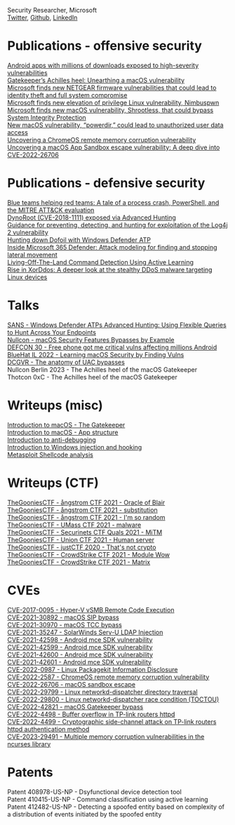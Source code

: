 Security Researcher, Microsoft  
[Twitter](https://twitter.com/yo_yo_yo_jbo), [Github](https://github.com/yo-yo-yo-jbo), [LinkedIn](https://www.linkedin.com/in/jonathan-bar-or-89876474/)

# Publications - offensive security
[Android apps with millions of downloads exposed to high-severity vulnerabilities](https://www.microsoft.com/en-us/security/blog/2022/05/27/android-apps-with-millions-of-downloads-exposed-to-high-severity-vulnerabilities/)  
[Gatekeeper’s Achilles heel: Unearthing a macOS vulnerability](https://www.microsoft.com/en-us/security/blog/2022/12/19/gatekeepers-achilles-heel-unearthing-a-macos-vulnerability/)  
[Microsoft finds new NETGEAR firmware vulnerabilities that could lead to identity theft and full system compromise](https://www.microsoft.com/en-us/security/blog/2021/06/30/microsoft-finds-new-netgear-firmware-vulnerabilities-that-could-lead-to-identity-theft-and-full-system-compromise/)  
[Microsoft finds new elevation of privilege Linux vulnerability, Nimbuspwn](https://www.microsoft.com/en-us/security/blog/2022/04/26/microsoft-finds-new-elevation-of-privilege-linux-vulnerability-nimbuspwn/)  
[Microsoft finds new macOS vulnerability, Shrootless, that could bypass System Integrity Protection](https://www.microsoft.com/en-us/security/blog/2021/10/28/microsoft-finds-new-macos-vulnerability-shrootless-that-could-bypass-system-integrity-protection/)  
[New macOS vulnerability, “powerdir,” could lead to unauthorized user data access](https://www.microsoft.com/en-us/security/blog/2022/01/10/new-macos-vulnerability-powerdir-could-lead-to-unauthorized-user-data-access/)  
[Uncovering a ChromeOS remote memory corruption vulnerability](https://www.microsoft.com/security/blog/2022/08/19/uncovering-a-chromeos-remote-memory-corruption-vulnerability/)  
[Uncovering a macOS App Sandbox escape vulnerability: A deep dive into CVE-2022-26706](https://www.microsoft.com/security/blog/2022/07/13/uncovering-a-macos-app-sandbox-escape-vulnerability-a-deep-dive-into-cve-2022-26706/)  

# Publications - defensive security
[Blue teams helping red teams: A tale of a process crash, PowerShell, and the MITRE ATT&CK evaluation](https://www.microsoft.com/en-us/security/blog/2020/06/11/blue-teams-helping-red-teams-a-tale-of-a-process-crash-powershell-and-the-mitre-attck-evaluation/)  
[DynoRoot (CVE-2018-1111) exposed via Advanced Hunting](https://techcommunity.microsoft.com/t5/microsoft-defender-for-endpoint/dynoroot-cve-2018-1111-exposed-via-advanced-hunting/ba-p/202568)  
[Guidance for preventing, detecting, and hunting for exploitation of the Log4j 2 vulnerability](https://www.microsoft.com/en-us/security/blog/2021/12/11/guidance-for-preventing-detecting-and-hunting-for-cve-2021-44228-log4j-2-exploitation/)  
[Hunting down Dofoil with Windows Defender ATP](https://www.microsoft.com/en-us/security/blog/2018/04/04/hunting-down-dofoil-with-windows-defender-atp/)  
[Inside Microsoft 365 Defender: Attack modeling for finding and stopping lateral movement](https://www.microsoft.com/en-us/security/blog/2020/06/10/the-science-behind-microsoft-threat-protection-attack-modeling-for-finding-and-stopping-evasive-ransomware/)  
[Living-Off-The-Land Command Detection Using Active Learning](https://www.microsoft.com/en-us/research/publication/living-off-the-land-command-detection-using-active-learning/)  
[Rise in XorDdos: A deeper look at the stealthy DDoS malware targeting Linux devices](https://www.microsoft.com/en-us/security/blog/2022/05/19/rise-in-xorddos-a-deeper-look-at-the-stealthy-ddos-malware-targeting-linux-devices/)  

# Talks
[SANS - Windows Defender ATPs Advanced Hunting: Using Flexible Queries to Hunt Across Your Endpoints](https://www.sans.org/webcasts/windows-defender-atps-advanced-hunting-flexible-queries-hunt-endpoints-108005/)  
[Nullcon - macOS Security Features Bypasses by Example](https://nullcon.net/webinardetail/macOS-security-features-bypasses-by-example)  
[DEFCON 30 - Free phone got me critical vulns affecting millions Android](https://www.youtube.com/watch?v=Ua_5qwcPgps)  
[BlueHat IL 2022 - Learning macOS Security by Finding Vulns](https://www.youtube.com/watch?v=jBvE0kciSx8)  
[DCGVR - The anatomy of UAC bypasses](https://www.youtube.com/watch?v=gvJ12U80q8g)  
Nullcon Berlin 2023 - The Achilles heel of the macOS Gatekeeper  
Thotcon 0xC - The Achilles heel of the macOS Gatekeeper  

# Writeups (misc)
[Introduction to macOS - The Gatekeeper](https://github.com/yo-yo-yo-jbo/macos_gatekeeper/)  
[Introduction to macOS - App structure](https://github.com/yo-yo-yo-jbo/macos_app_structure/)  
[Introduction to anti-debugging](https://github.com/yo-yo-yo-jbo/anti_debugging_intro/)  
[Introduction to Windows injection and hooking](https://github.com/yo-yo-yo-jbo/injection_and_hooking_intro/)  
[Metasploit Shellcode analysis](https://github.com/yo-yo-yo-jbo/msf_shellcode_analysis/)  

# Writeups (CTF)
[TheGooniesCTF - ångstrom CTF 2021 - Oracle of Blair](https://thegoonies.github.io/2021/04/08/angstrom-ctf-2021-oracle-of-blair/)  
[TheGooniesCTF - ångstrom CTF 2021 - substitution](https://thegoonies.github.io/2021/04/07/angstromctf-2021-substitution/)  
[TheGooniesCTF - ångstrom CTF 2021 - I'm so random](https://thegoonies.github.io/2021/04/07/angstromctf-2021-im_so_random/)  
[TheGooniesCTF - UMass CTF 2021 - malware](https://thegoonies.github.io/2021/03/28/umass-ctf-2021-malware/)  
[TheGooniesCTF - Securinets CTF Quals 2021 - MiTM](https://thegoonies.github.io/2021/03/21/securinetctf-2021-mitm/)  
[TheGooniesCTF - Union CTF 2021 - Human server](https://thegoonies.github.io/2021/02/21/unionctf-2021-human-server/)  
[TheGooniesCTF - justCTF 2020 - That's not crypto](https://thegoonies.github.io/2021/01/31/justctf-2020-thats-not-crypto/)  
[TheGooniesCTF - CrowdStrike CTF 2021 - Module Wow](https://thegoonies.github.io/2021/01/29/crowstrike-ctf-2021-module-wow/)  
[TheGooniesCTF - CrowdStrike CTF 2021 - Matrix](https://thegoonies.github.io/2021/01/29/crowstrike-ctf-2021-matrix/)  

# CVEs
[CVE-2017-0095 - Hyper-V vSMB Remote Code Execution](https://cve.mitre.org/cgi-bin/cvename.cgi?name=CVE-2017-0095)  
[CVE-2021-30892 - macOS SIP bypass](https://cve.mitre.org/cgi-bin/cvename.cgi?name=CVE-2021-30892)  
[CVE-2021-30970 - macOS TCC bypass](https://cve.mitre.org/cgi-bin/cvename.cgi?name=CVE-2021-30970)  
[CVE-2021-35247 - SolarWinds Serv-U LDAP Injection](https://cve.mitre.org/cgi-bin/cvename.cgi?name=CVE-2021-35247)  
[CVE-2021-42598 - Android mce SDK vulnerability](https://cve.mitre.org/cgi-bin/cvename.cgi?name=CVE-2021-42598)  
[CVE-2021-42599 - Android mce SDK vulnerability](https://cve.mitre.org/cgi-bin/cvename.cgi?name=CVE-2021-42599)  
[CVE-2021-42600 - Android mce SDK vulnerability](https://cve.mitre.org/cgi-bin/cvename.cgi?name=CVE-2021-42600)  
[CVE-2021-42601 - Android mce SDK vulnerability](https://cve.mitre.org/cgi-bin/cvename.cgi?name=CVE-2021-42601)  
[CVE-2022-0987 - Linux Packagekit Information Disclosure](https://cve.mitre.org/cgi-bin/cvename.cgi?name=CVE-2022-0987)  
[CVE-2022-2587 - ChromeOS remote memory corruption vulnerability](https://cve.mitre.org/cgi-bin/cvename.cgi?name=CVE-2022-2587)  
[CVE-2022-26706 - macOS sandbox escape](https://cve.mitre.org/cgi-bin/cvename.cgi?name=CVE-2022-26706)  
[CVE-2022-29799 - Linux networkd-dispatcher directory traversal](https://cve.mitre.org/cgi-bin/cvename.cgi?name=CVE-2022-29799)  
[CVE-2022-29800 - Linux networkd-dispatcher race condition (TOCTOU)](https://cve.mitre.org/cgi-bin/cvename.cgi?name=CVE-2022-29800)  
[CVE-2022-42821 - macOS Gatekeeper bypass](https://cve.mitre.org/cgi-bin/cvename.cgi?name=CVE-2022-42821)  
[CVE-2022-4498 - Buffer overflow in TP-link routers httpd](https://cve.mitre.org/cgi-bin/cvename.cgi?name=CVE-2022-4498)  
[CVE-2022-4499 - Cryptographic side-channel attack on TP-link routers httpd authentication method](https://cve.mitre.org/cgi-bin/cvename.cgi?name=CVE-2022-4499)  
[CVE-2023-29491 - Multiple memory corruption vulnerabilities in the ncurses library](https://cve.mitre.org/cgi-bin/cvename.cgi?name=CVE-2023-29491)  

# Patents
Patent 408978-US-NP - Dsyfunctional device detection tool  
Patent 410415-US-NP - Command classification using active learning  
Patent 412482-US-NP - Detecting a spoofed entity based on complexity of a distribution of events initiated by the spoofed entity  
